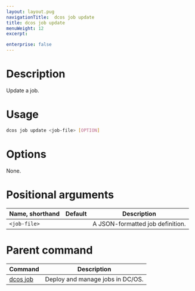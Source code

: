 ```yaml
---
layout: layout.pug
navigationTitle:  dcos job update
title: dcos job update
menuWeight: 12
excerpt:

enterprise: false
---
```


<!-- This source repo for this topic is https://github.com/dcos/dcos-docs -->

    
# Description
Update a job.

# Usage

```bash
dcos job update <job-file> [OPTION]
```

# Options

None.

# Positional arguments

| Name, shorthand | Default | Description |
|---------|-------------|-------------|
| `<job-file>`   |             |  A JSON-formatted job definition. |

# Parent command

| Command | Description |
|---------|-------------|
| [dcos job](/mesosphere/dcos/1.10/cli/command-reference/dcos-job/) |  Deploy and manage jobs in DC/OS. |

<!-- # Examples -->
